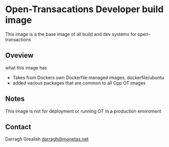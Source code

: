 # Open-Transacations Developer build image

This image is a the base image of all build and dev systems for open-transactions 
## Oveview
what this image has
* Takes from Dockers own Dockerfile managed images, dockerfile/ubuntu
* added various packages that are common to all Cpp OT images


## Notes
This image is not for deployment or running OT in a production enviroment

## Contact

Darragh Grealish darragh@monetas.net
